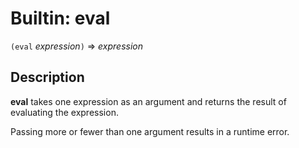 Builtin: eval
=============

`(eval` _expression_`)` => _expression_

Description
-----------

**eval** takes one expression as an argument and returns the result of
evaluating the expression.

Passing more or fewer than one argument results in a runtime error.

